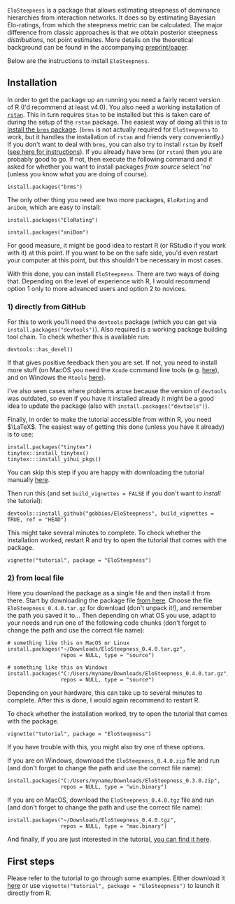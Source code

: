
`EloSteepness` is a package that allows estimating steepness of dominance hierarchies from interaction networks.
It does so by estimating Bayesian Elo-ratings, from which the steepness metric can be calculated.
The major difference from classic approaches is that we obtain posterior steepness *distributions*, not point estimates.
More details on the theoretical background can be found in the accompanying [preprint/paper](https://doi.org/10.1101/2022.01.28.478016).

Below are the instructions to install `EloSteepness`.

## Installation

In order to get the package up an running you need a fairly recent version of R (I'd recommend at least v4.0).
You also need a working installation of [`rstan`](https://mc-stan.org/).
This in turn requires `Stan` to be installed but this is taken care of during the setup of the `rstan` package.
The easiest way of doing all this is to [install the `brms` package](https://github.com/paul-buerkner/brms#how-do-i-install-brms). (`brms` is not actually required for `EloSteepness` to work, but it handles the installation of `rstan` and friends very conveniently.)
If you don't want to deal with `brms`, you can also try to install `rstan` by itself ([see here for instructions](https://github.com/stan-dev/rstan/wiki/RStan-Getting-Started)).
If you already have `brms` (or `rstan`) then you are probably good to go.
If not, then execute the following command and if asked for whether you want to install packages *from source* select 'no' (unless you know what you are doing of course).

`install.packages("brms")`

The only other thing you need are two more packages, `EloRating` and `aniDom`, which are easy to install:

`install.packages("EloRating")`

`install.packages("aniDom")`

For good measure, it might be good idea to restart R (or RStudio if you work with it) at this point. 
If you want to be on the safe side, you'd even restart your computer at this point, but this shouldn't be necessary in most cases.

With this done, you can install `EloSteepness`. 
There are two ways of doing that.
Depending on the level of experience with R, I would recommend option 1 only to more advanced users and option 2 to novices.

### 1) directly from GitHub

For this to work you'll need the `devtools` package (which you can get via `install.packages("devtools")`).
Also required is a working package building tool chain.
To check whether this is available run:

```
devtools::has_devel()
```

If that gives positive feedback then you are set.
If not, you need to install more stuff (on MacOS you need the `Xcode` command line tools (e.g. [here](https://mac.install.guide/commandlinetools/4.html)), and on Windows the `Rtools` [here](https://cran.r-project.org/bin/windows/Rtools/rtools40.html)).

I've also seen cases where problems arose because the version of `devtools` was outdated, so even if you have it installed already it might be a good idea to update the package (also with `install.packages("devtools")`).

Finally, in order to make the tutorial accessible from within R, you need $\LaTeX$.
The easiest way of getting this done (unless you have it already) is to use:

```
install.packages("tinytex")
tinytex::install_tinytex()
tinytex:::install_yihui_pkgs()
```

You can skip this step if you are happy with downloading the tutorial manually [here](https://github.com/gobbios/EloSteepness/blob/main/documents/tutorial.pdf).

Then run this (and set `build_vignettes = FALSE` if you don't want to *install* the tutorial):

```
devtools::install_github("gobbios/EloSteepness", build_vignettes = TRUE, ref = "HEAD")
```

This might take several minutes to complete.
To check whether the installation worked, restart R and try to open the tutorial that comes with the package.

```
vignette("tutorial", package = "EloSteepness")
```


### 2) from local file

Here you download the package as a single file and then install it from there. 
Start by downloading the package file [from here](https://github.com/gobbios/EloSteepness/releases/latest).
Choose the file `EloSteepness_0.4.0.tar.gz` for download (don't unpack it!), and remember the path you saved it to...
Then depending on what OS you use, adapt to your needs and run one of the following code chunks (don't forget to change the path and use the correct file name):

```
# something like this on MacOS or Linux
install.packages("~/Downloads/EloSteepness_0.4.0.tar.gz",  
                 repos = NULL, type = "source")
```

```
# something like this on Windows
install.packages("C:/Users/myname/Downloads/EloSteepness_0.4.0.tar.gz",  
                 repos = NULL, type = "source")
```

Depending on your hardware, this can take up to several minutes to complete.
After this is done, I would again recommend to restart R.

To check whether the installation worked, try to open the tutorial that comes with the package.

```
vignette("tutorial", package = "EloSteepness")
```


If you have trouble with this, you might also try one of these options.

If you are on Windows, download the `EloSteepness_0.4.0.zip` file and run (and don't forget to change the path and use the correct file name):

```
install.packages("C:/Users/myname/Downloads/EloSteepness_0.3.0.zip", 
                 repos = NULL, type = "win.binary")
```

If you are on MacOS, download the `EloSteepness_0.4.0.tgz` file and run (and don't forget to change the path and use the correct file name):

```
install.packages("~/Downloads/EloSteepness_0.4.0.tgz", 
                 repos = NULL, type = "mac.binary")
```

And finally, if you are just interested in the tutorial, [you can find it here](https://github.com/gobbios/EloSteepness/blob/main/documents/tutorial.pdf).


## First steps

Please refer to the tutorial to go through some examples.
Either download it [here](https://github.com/gobbios/EloSteepness/blob/main/documents/tutorial.pdf) or use `vignette("tutorial", package = "EloSteepness")` to launch it directly from R.

